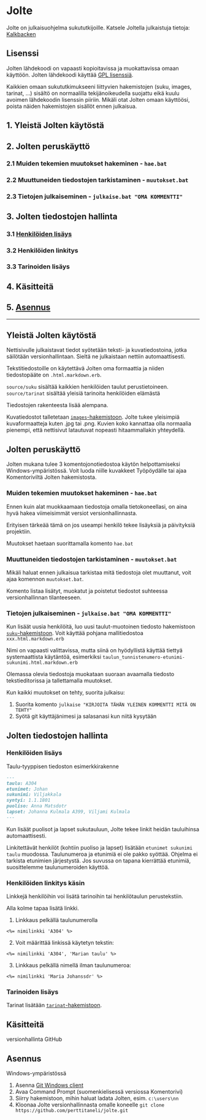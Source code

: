 # Jolte
Jolte on julkaisuohjelma sukututkijoille. Katsele Joltella julkaistuja tietoja: [Kalkbacken](http://perttitaneli.github.io/jolte/)


## Lisenssi

Jolten lähdekoodi on vapaasti kopioitavissa ja muokattavissa omaan käyttöön. Jolten lähdekoodi käyttää [GPL lisenssiä](https://fi.wikipedia.org/wiki/GNU_General_Public_License).

Kaikkien omaan sukututkimukseeni liittyvien hakemistojen (suku, images, tarinat, ...) sisältö on normaalilla tekijänoikeudella suojattu eikä kuulu avoimen lähdekoodin lisenssin piiriin. Mikäli otat Jolten omaan käyttöösi, poista näiden hakemistojen sisällöt ennen julkaisua.

## 1. Yleistä Jolten käytöstä
## 2. Jolten peruskäyttö
### 2.1 Muiden tekemien muutokset hakeminen - `hae.bat`
### 2.2 Muuttuneiden tiedostojen tarkistaminen - `muutokset.bat`
### 2.3 Tietojen julkaiseminen - `julkaise.bat "OMA KOMMENTTI"`
## 3. Jolten tiedostojen hallinta
### 3.1 [Henkilöiden lisäys](https://github.com/perttitaneli/jolte/tree/master#henkilöiden-lisäys)
### 3.2 Henkilöiden linkitys
### 3.3 Tarinoiden lisäys
## 4. Käsitteitä
## 5. [Asennus](https://github.com/perttitaneli/jolte/tree/master#asennus)

-----------------------------------------

## Yleistä Jolten käytöstä

Nettisivulle julkaistavat tiedot syötetään teksti- ja kuvatiedostoina, jotka säilötään versionhallintaan. Sieltä ne julkaistaan nettiin automaattisesti.

Tekstitiedostoille on käytettävä Jolten oma formaattia ja niiden tiedostopääte on `.html.markdown.erb`.

`source/suku` sisältää kaikkien henkilöiden taulut perustietoineen.
`source/tarinat` sisältää yleisiä tarinoita henkilöiden elämästä

Tiedostojen rakenteesta lisää alempana.

Kuvatiedostot talletetaan [`images`-hakemistoon](https://github.com/perttitaneli/jolte/tree/master/source/images). Jolte tukee yleisimpiä  kuvaformaatteja kuten .jpg tai .png. Kuvien koko kannattaa olla normaalia pienempi, että nettisivut latautuvat nopeasti hitaammallakin yhteydellä.


## Jolten peruskäyttö

Jolten mukana tulee 3 komentojonotiedostoa käytön helpottamiseksi Windows-ympäristössä. Voit luoda niille kuvakkeet Työpöydälle tai ajaa Komentoriviltä Jolten hakemistosta.

### Muiden tekemien muutokset hakeminen - `hae.bat`

Ennen kuin alat muokkaamaan tiedostoja omalla tietokoneellasi, on aina hyvä hakea viimeisimmät versiot versionhallinnasta.

Erityisen tärkeää tämä on jos  useampi henkilö tekee lisäyksiä ja päivityksiä projektiin.

Muutokset haetaan suorittamalla komento `hae.bat`


### Muuttuneiden tiedostojen tarkistaminen - `muutokset.bat`

Mikäli haluat ennen julkaisua tarkistaa mitä tiedostoja olet muuttanut, voit ajaa komennon `muutokset.bat`.

Komento listaa lisätyt, muokatut ja poistetut tiedostot suhteessa versionhallinnan tilanteeseen.


### Tietojen julkaiseminen - `julkaise.bat "OMA KOMMENTTI"`

Kun lisäät uusia henkilöitä, luo uusi taulut-muotoinen tiedosto hakemistoon [`suku`-hakemistoon](https://github.com/perttitaneli/jolte/tree/master/source/suku). Voit käyttää pohjana mallitiedostoa `xxx.html.markdown.erb`

Nimi on vapaasti valittavissa, mutta siinä on hyödyllistä käyttää tiettyä systemaattista käytäntöä, esimerkiksi `taulun_tunnistenumero-etunimi-sukunimi.html.markdown.erb`

Olemassa olevia tiedostoja muokataan suoraan avaamalla tiedosto tekstieditorissa ja tallettamalla muutokset.

Kun kaikki muutokset on tehty, suorita julkaisu:
1. Suorita komento `julkaise "KIRJOITA TÄHÄN YLEINEN KOMMENTTI MITÄ ON TEHTY"`
2. Syötä git käyttäjänimesi ja salasanasi kun niitä kysytään


## Jolten tiedostojen hallinta

### Henkilöiden lisäys

Taulu-tyyppisen tiedoston esimerkkirakenne

```markdown
---
taulu: A304
etunimet: Johan
sukunimi: Viljakkala
syntyi: 1.1.1801
puoliso: Anna Matsdotr
lapset: Johanna Kulmala A399, Viljami Kulmala
---
```

Kun lisäät puolisot ja lapset sukutauluun, Jolte tekee linkit heidän tauluihinsa automaattisesti.

Linkitettävät henkilöt (kohtiin puoliso ja lapset) lisätään `etunimet sukunimi taulu` muodossa. Taulunumeroa ja etunimiä ei ole pakko syöttää. Ohjelma ei tarkista etunimien järjestystä. Jos suvussa on tapana kierrättää etunimiä, suosittelemme taulunumeroiden käyttöä.


### Henkilöiden linkitys käsin

Linkkejä henkilöihin voi lisätä tarinoihin tai henkilötaulun perustekstiin.

Alla kolme tapaa lisätä linkki.

1. Linkkaus pelkällä taulunumerolla

```erb
<%= nimilinkki 'A304' %>
```

2. Voit määrittää linkissä käytetyn tekstin:

```erb
<%= nimilinkki 'A304', 'Marian taulu' %>
```

3. Linkkaus pelkällä nimellä ilman taulunumeroa:

```erb
<%= nimilinkki 'Maria Johanssdr' %>
```

### Tarinoiden lisäys

Tarinat lisätään [`tarinat`-hakemistoon](https://github.com/perttitaneli/jolte/tree/master/source/tarinat).


## Käsitteitä

versionhallinta GitHub


## Asennus

Windows-ympäristössä

1. Asenna [Git Windows client](https://git-scm.com/download/win)
2. Avaa Command Prompt (suomenkielisessä versiossa Komentorivi)
3. Siirry hakemistoon, mihin haluat ladata Jolten, esim. `c:\users\nn`
4. Kloonaa Jolte versionhallinnasta omalle koneelle `git clone https://github.com/perttitaneli/jolte.git`
